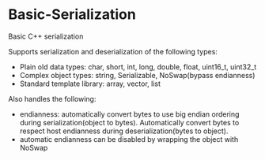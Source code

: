 # Basic-Serialization
Basic C++ serialization

Supports serialization and deserialization of the following types:
- Plain old data types: char, short, int, long, double, float, uint16_t, uint32_t
- Complex object types: string, Serializable, NoSwap(bypass endianness)
- Standard template library: array, vector, list

Also handles the following:
- endianness: automatically convert bytes to use big endian ordering during serialization(object to bytes). Automatically convert bytes to respect host endianness during deserialization(bytes to object).
- automatic endianness can be disabled by wrapping the object with NoSwap<T>
